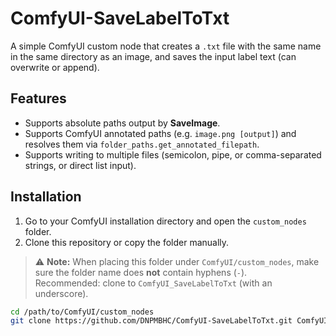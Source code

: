 # ComfyUI-SaveLabelToTxt

A simple ComfyUI custom node that creates a `.txt` file with the same name in the same directory as an image, and saves the input label text (can overwrite or append).

## Features
- Supports absolute paths output by **SaveImage**.
- Supports ComfyUI annotated paths (e.g. `image.png [output]`) and resolves them via `folder_paths.get_annotated_filepath`.
- Supports writing to multiple files (semicolon, pipe, or comma-separated strings, or direct list input).

## Installation
1. Go to your ComfyUI installation directory and open the `custom_nodes` folder.
2. Clone this repository or copy the folder manually.

> ⚠️ **Note:** When placing this folder under `ComfyUI/custom_nodes`, make sure the folder name does **not** contain hyphens (`-`).  
> Recommended: clone to `ComfyUI_SaveLabelToTxt` (with an underscore).

```bash
cd /path/to/ComfyUI/custom_nodes
git clone https://github.com/DNPMBHC/ComfyUI-SaveLabelToTxt.git ComfyUI_SaveLabelToTxt
